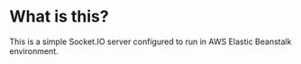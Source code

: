 # What is this?

This is a simple Socket.IO server configured to run in AWS Elastic Beanstalk environment.
